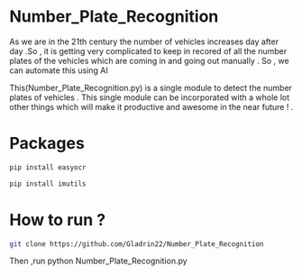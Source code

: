 # Number_Plate_Recognition
As we are in the 21th century the number of vehicles increases day after day .So , it is getting very complicated to keep in recored of all the number plates of the vehicles which are coming in and going out manually . So , we can automate this using AI

This(Number_Plate_Recognition.py) is a single module to detect the number plates of vehicles . This single module can be incorporated with a whole lot other things which will make it productive and awesome in the near future ! . 


# Packages 

```bash
pip install easyocr
```
```bash
pip install imutils
```

# How to run ? 

``` bash
git clone https://github.com/Gladrin22/Number_Plate_Recognition
```
Then ,run python Number_Plate_Recognition.py

